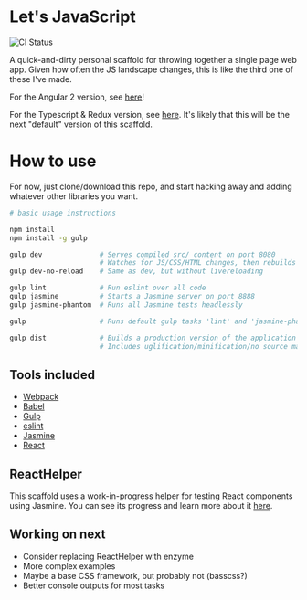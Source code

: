 # Let's JavaScript

![CI Status](https://travis-ci.org/pmeskers/lets_javascript.svg?branch=master)

A quick-and-dirty personal scaffold for throwing together a single page web app. Given how often the JS landscape changes, this is like the third one of these I've made.

For the Angular 2 version, see [here](https://github.com/pmeskers/lets_javascript/tree/typescript-angular-2)!

For the Typescript & Redux version, see [here](https://github.com/pmeskers/lets_javascript/tree/typescript-react-redux).
It's likely that this will be the next "default" version of this scaffold.

# How to use

For now, just clone/download this repo, and start hacking away and adding whatever other libraries you want. 

```bash
# basic usage instructions

npm install
npm install -g gulp

gulp dev              # Serves compiled src/ content on port 8080
                      # Watches for JS/CSS/HTML changes, then rebuilds and reloads
gulp dev-no-reload    # Same as dev, but without livereloading

gulp lint             # Run eslint over all code
gulp jasmine          # Starts a Jasmine server on port 8888
gulp jasmine-phantom  # Runs all Jasmine tests headlessly

gulp                  # Runs default gulp tasks 'lint' and 'jasmine-phantom'

gulp dist             # Builds a production version of the application into 'dist/'
                      # Includes uglification/minification/no source maps.
```

## Tools included

* [Webpack](https://github.com/webpack/webpack)
* [Babel](http://babeljs.io/)
* [Gulp](http://gulpjs.com)
* [eslint](http://eslint.org/)
* [Jasmine](http://jasmine.github.io/)
* [React](https://facebook.github.io/react/)

## ReactHelper

This scaffold uses a work-in-progress helper for testing React components using Jasmine. You can see its progress and learn more about it [here](https://github.com/pmeskers/jasmine-react-helper).

## Working on next

* Consider replacing ReactHelper with enzyme
* More complex examples
* Maybe a base CSS framework, but probably not (basscss?)
* Better console outputs for most tasks
